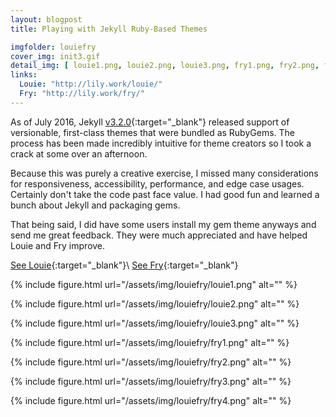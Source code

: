 ```yaml
---
layout: blogpost
title: Playing with Jekyll Ruby-Based Themes

imgfolder: louiefry
cover_img: init3.gif
detail_img: [ louie1.png, louie2.png, louie3.png, fry1.png, fry2.png, fry3.png, fry4.png ]
links:
  Louie: "http://lily.work/louie/"
  Fry: "http://lily.work/fry/"
---
```


As of July 2016, Jekyll [v3.2.0][version]{:target="_blank"} released support of versionable, first-class themes that were bundled as RubyGems. The process has been made incredibly intuitive for theme creators so I took a crack at some over an afternoon.

Because this was purely a creative exercise, I missed many considerations for responsiveness, accessibility, performance, and edge case usages. Certainly don't take the code past face value. I had good fun and learned a bunch about Jekyll and packaging gems.

That being said, I did have some users install my gem theme anyways and send me great feedback. They were much appreciated and have helped Louie and Fry improve.

[See Louie](http://lily.work/louie/){:target="_blank"}\\
[See Fry](http://lily.work/fry/){:target="_blank"}

{% include figure.html
  url="/assets/img/louiefry/louie1.png" 
  alt="" %}

{% include figure.html
  url="/assets/img/louiefry/louie2.png" 
  alt="" %}

{% include figure.html
  url="/assets/img/louiefry/louie3.png" 
  alt="" %}

{% include figure.html
  url="/assets/img/louiefry/fry1.png" 
  alt="" %}

{% include figure.html
  url="/assets/img/louiefry/fry2.png" 
  alt="" %}

{% include figure.html
  url="/assets/img/louiefry/fry3.png" 
  alt="" %}

{% include figure.html
  url="/assets/img/louiefry/fry4.png" 
  alt="" %}

[version]: https://jekyllrb.com/news/2016/07/26/jekyll-3-2-0-released/
